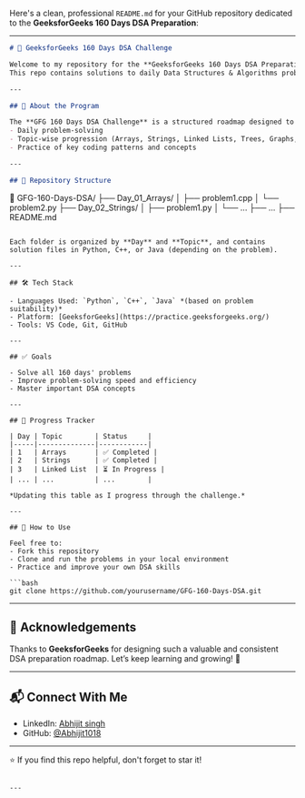 Here's a clean, professional `README.md` for your GitHub repository dedicated to the **GeeksforGeeks 160 Days DSA Preparation**:

---

```markdown
# 🧠 GeeksforGeeks 160 Days DSA Challenge

Welcome to my repository for the **GeeksforGeeks 160 Days DSA Preparation** program! 🚀  
This repo contains solutions to daily Data Structures & Algorithms problems curated by GeeksforGeeks to strengthen problem-solving skills and core DSA concepts.

---

## 📅 About the Program

The **GFG 160 Days DSA Challenge** is a structured roadmap designed to help students and professionals master DSA through:
- Daily problem-solving
- Topic-wise progression (Arrays, Strings, Linked Lists, Trees, Graphs, etc.)
- Practice of key coding patterns and concepts

---

## 📂 Repository Structure

```

📁 GFG-160-Days-DSA/
├── Day\_01\_Arrays/
│   ├── problem1.cpp
│   └── problem2.py
├── Day\_02\_Strings/
│   ├── problem1.py
│   └── ...
├── ...
├── README.md

````

Each folder is organized by **Day** and **Topic**, and contains solution files in Python, C++, or Java (depending on the problem).

---

## 🛠️ Tech Stack

- Languages Used: `Python`, `C++`, `Java` *(based on problem suitability)*
- Platform: [GeeksforGeeks](https://practice.geeksforgeeks.org/)
- Tools: VS Code, Git, GitHub

---

## ✅ Goals

- Solve all 160 days' problems
- Improve problem-solving speed and efficiency
- Master important DSA concepts

---

## 📝 Progress Tracker

| Day | Topic        | Status     |
|-----|--------------|------------|
| 1   | Arrays       | ✅ Completed |
| 2   | Strings      | ✅ Completed |
| 3   | Linked List  | ⏳ In Progress |
| ... | ...          | ...        |

*Updating this table as I progress through the challenge.*

---

## 📌 How to Use

Feel free to:
- Fork this repository
- Clone and run the problems in your local environment
- Practice and improve your own DSA skills

```bash
git clone https://github.com/yourusername/GFG-160-Days-DSA.git
````

---

## 🙌 Acknowledgements

Thanks to **GeeksforGeeks** for designing such a valuable and consistent DSA preparation roadmap.
Let’s keep learning and growing! 💪

---

## 📬 Connect With Me

* LinkedIn: [Abhijit singh](https://linkedin.com/in/abhijit_singh10)
* GitHub: [@Abhijit1018](https://github.com/Abhijit1018)

---

⭐️ If you find this repo helpful, don't forget to star it!

```

---


```

